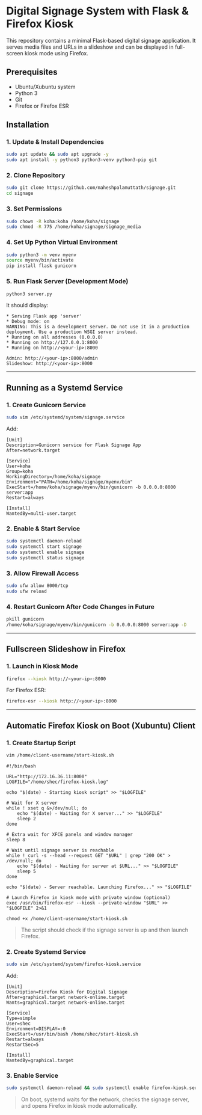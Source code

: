 # Digital Signage System with Flask & Firefox Kiosk

This repository contains a minimal Flask-based digital signage application. It serves media files and URLs in a slideshow and can be displayed in full-screen kiosk mode using Firefox.

## Prerequisites

- Ubuntu/Xubuntu system
- Python 3
- Git
- Firefox or Firefox ESR


## Installation

### 1. Update & Install Dependencies

```bash
sudo apt update && sudo apt upgrade -y
sudo apt install -y python3 python3-venv python3-pip git
````

### 2. Clone Repository

```bash
sudo git clone https://github.com/maheshpalamuttath/signage.git
cd signage
```

### 3. Set Permissions

```bash
sudo chown -R koha:koha /home/koha/signage
sudo chmod -R 775 /home/koha/signage/signage_media
```

### 4. Set Up Python Virtual Environment

```bash
sudo python3 -m venv myenv
source myenv/bin/activate
pip install flask gunicorn
```

### 5. Run Flask Server (Development Mode)

```bash
python3 server.py
```

It should display:

```
* Serving Flask app 'server'
* Debug mode: on
WARNING: This is a development server. Do not use it in a production deployment. Use a production WSGI server instead.
* Running on all addresses (0.0.0.0)
* Running on http://127.0.0.1:8000
* Running on http://<your-ip>:8000

```
```
Admin: http://<your-ip>:8000/admin
Slideshow: http://<your-ip>:8000
```
---

## Running as a Systemd Service

### 1. Create Gunicorn Service

```bash
sudo vim /etc/systemd/system/signage.service
```

Add:

```
[Unit]
Description=Gunicorn service for Flask Signage App
After=network.target

[Service]
User=koha
Group=koha
WorkingDirectory=/home/koha/signage
Environment="PATH=/home/koha/signage/myenv/bin"
ExecStart=/home/koha/signage/myenv/bin/gunicorn -b 0.0.0.0:8000 server:app
Restart=always

[Install]
WantedBy=multi-user.target
```

### 2. Enable & Start Service

```bash
sudo systemctl daemon-reload
sudo systemctl start signage
sudo systemctl enable signage
sudo systemctl status signage
```

### 3. Allow Firewall Access

```bash
sudo ufw allow 8000/tcp
sudo ufw reload
```

### 4. Restart Gunicorn After Code Changes in Future

```bash
pkill gunicorn
/home/koha/signage/myenv/bin/gunicorn -b 0.0.0.0:8000 server:app -D
```

---

## Fullscreen Slideshow in Firefox

### 1. Launch in Kiosk Mode

```bash
firefox --kiosk http://<your-ip>:8000
```

For Firefox ESR:

```bash
firefox-esr --kiosk http://<your-ip>:8000
```

---

## Automatic Firefox Kiosk on Boot (Xubuntu) Client

### 1. Create Startup Script

```bash
vim /home/client-username/start-kiosk.sh
```
```
#!/bin/bash

URL="http://172.16.36.11:8000"
LOGFILE="/home/shec/firefox-kiosk.log"

echo "$(date) - Starting kiosk script" >> "$LOGFILE"

# Wait for X server
while ! xset q &>/dev/null; do
    echo "$(date) - Waiting for X server..." >> "$LOGFILE"
    sleep 2
done

# Extra wait for XFCE panels and window manager
sleep 8

# Wait until signage server is reachable
while ! curl -s --head --request GET "$URL" | grep "200 OK" > /dev/null; do
    echo "$(date) - Waiting for server at $URL..." >> "$LOGFILE"
    sleep 5
done

echo "$(date) - Server reachable. Launching Firefox..." >> "$LOGFILE"

# Launch Firefox in kiosk mode with private window (optional)
exec /usr/bin/firefox-esr --kiosk --private-window "$URL" >> "$LOGFILE" 2>&1

```
```
chmod +x /home/client-username/start-kiosk.sh
```

> The script should check if the signage server is up and then launch Firefox.

### 2. Create Systemd Service

```bash
sudo vim /etc/systemd/system/firefox-kiosk.service
```

Add:

```
[Unit]
Description=Firefox Kiosk for Digital Signage
After=graphical.target network-online.target
Wants=graphical.target network-online.target

[Service]
Type=simple
User=shec
Environment=DISPLAY=:0
ExecStart=/usr/bin/bash /home/shec/start-kiosk.sh
Restart=always
RestartSec=5

[Install]
WantedBy=graphical.target

```

### 3. Enable Service

```bash
sudo systemctl daemon-reload && sudo systemctl enable firefox-kiosk.service && sudo systemctl start firefox-kiosk.service

```

> On boot, systemd waits for the network, checks the signage server, and opens Firefox in kiosk mode automatically.

